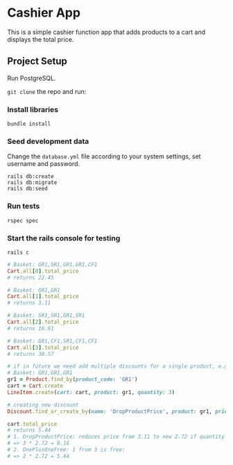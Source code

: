 # Cashier App

This is a simple cashier function app that adds products to a cart and displays the total price.

## Project Setup
Run PostgreSQL.

`git clone` the repo and run:

### Install libraries
`bundle install`

### Seed development data
Change the `database.yml` file according to your system settings, set username and password.
```
rails db:create
rails db:migrate
rails db:seed
```

### Run tests
`rspec spec`

### Start the rails console for testing
`rails c`

```ruby
# Basket: GR1,SR1,GR1,GR1,CF1
Cart.all[0].total_price
# returns 22.45

```

```ruby
# Basket: GR1,GR1
Cart.all[1].total_price
# returns 3.11

```

```ruby
# Basket: SR1,SR1,GR1,SR1
Cart.all[2].total_price
# returns 16.61

```

```ruby
# Basket: GR1,CF1,SR1,CF1,CF1
Cart.all[3].total_price
# returns 30.57

```

```ruby
# if in future we need add multiple discounts for a single product, e.g.
# Basket: GR1,GR1,GR1
gr1 = Product.find_by(product_code: 'GR1')
cart = Cart.create
LineItem.create(cart: cart, product: gr1, quantity: 3)

# creating new discount
Discount.find_or_create_by(name: 'DropProductPrice', product: gr1, priority: 1, quantity_condition: 3, value: 2.72)

cart.total_price
# returns 5.44
# 1. DropProductPrice: reduces price from 3.11 to new 2.72 if quantity >= 3
# => 3 * 2.72 = 8.16
# 2. OnePlusOneFree: 1 from 3 is free:
# => 2 * 2.72 = 5.44

```
